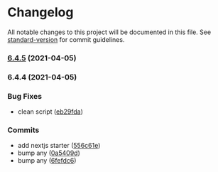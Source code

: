 # Changelog

All notable changes to this project will be documented in this file. See [standard-version](https://github.com/conventional-changelog/standard-version) for commit guidelines.

### [6.4.5](https://github.com/wheelroom/wheelroom/compare/@wheelroom/nextjs-starter@6.4.4...@wheelroom/nextjs-starter@6.4.5) (2021-04-05)

### 6.4.4 (2021-04-05)


### Bug Fixes

* clean script ([eb29fda](https://github.com/wheelroom/wheelroom/commit/eb29fda09764213ce9884d6e9948482ab895b421))


### Commits

* add nextjs starter ([556c61e](https://github.com/wheelroom/wheelroom/commit/556c61eec42332e8d83f3da776104af17183c7a6))
* bump any ([0a5409d](https://github.com/wheelroom/wheelroom/commit/0a5409df71f8278ee9b4e0623f76ce717eb071e5))
* bump any ([6fefdc6](https://github.com/wheelroom/wheelroom/commit/6fefdc6d8c8902ff43de3273ad3c30db808493cf))
